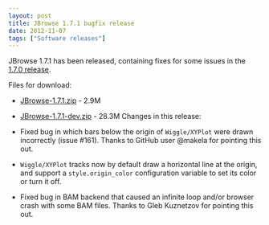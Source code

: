 ```yaml
---
layout: post
title: JBrowse 1.7.1 bugfix release
date: 2012-11-07
tags: ["Software releases"]
---
```


JBrowse 1.7.1 has been released, containing fixes for some issues in the [1.7.0 release](https://jbrowse.org/jbrowse-1-7-0/ "JBrowse 1.7.0, now with data export, direct BAM display, and much more").

Files for download:

-   [JBrowse-1.7.1.zip](https://jbrowse.org/releases/JBrowse-1.7.1.zip) - 2.9M
-   [JBrowse-1.7.1-dev.zip](https://jbrowse.org/releases/JBrowse-1.7.1-dev.zip) - 28.3M
    Changes in this release:

-   Fixed bug in which bars below the origin of `Wiggle/XYPlot` were
    drawn incorrectly (issue #161). Thanks to GitHub user @makela for
    pointing this out.
-   `Wiggle/XYPlot` tracks now by default draw a horizontal line at the
    origin, and support a `style.origin_color` configuration variable
    to set its color or turn it off.
-   Fixed bug in BAM backend that caused an infinite loop and/or
    browser crash with some BAM files. Thanks to Gleb Kuznetzov for
    pointing this out.

